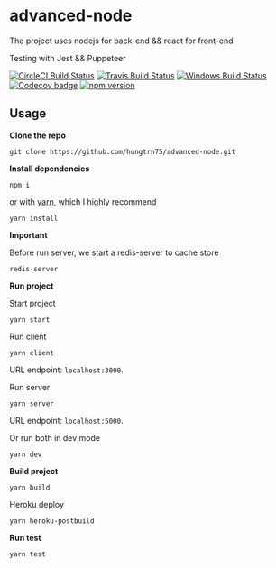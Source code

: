 # advanced-node
The project uses nodejs for back-end && react for front-end 

Testing with Jest && Puppeteer

<a href="https://circleci.com/gh/facebook/jest"><img src="https://circleci.com/gh/facebook/jest.svg?style=shield" alt="CircleCI Build Status"></a>
    <a href="https://travis-ci.org/facebook/jest"><img src="https://travis-ci.org/facebook/jest.svg?branch=master" alt="Travis Build Status"></a>
    <a href="https://ci.appveyor.com/project/Daniel15/jest/branch/master"><img src="https://ci.appveyor.com/api/projects/status/8n38o44k585hhvhd/branch/master?svg=true" alt="Windows Build Status"></a>
    <a href="https://codecov.io/gh/facebook/jest"><img src="https://codecov.io/gh/facebook/jest/branch/master/graph/badge.svg" alt="Codecov badge"></a>
        <a href="http://badge.fury.io/js/jest"><img src="https://badge.fury.io/js/jest.svg" alt="npm version"></a>
## Usage
**Clone the repo**
```
git clone https://github.com/hungtrn75/advanced-node.git
```

**Install dependencies**
```
npm i
```
or with [yarn](https://yarnpkg.com/), which I highly recommend
```
yarn install
```

**Important**

Before run server, we start a redis-server to cache store
```
redis-server
```

**Run project**

Start project
```
yarn start
```
Run client
```
yarn client
```
URL endpoint: `localhost:3000`.

Run server
```
yarn server
```
URL endpoint: `localhost:5000`.

Or run both in dev mode
```
yarn dev
```

**Build project**
```
yarn build
```
Heroku deploy
```
yarn heroku-postbuild
```

**Run test**
```
yarn test
```



